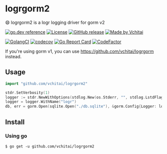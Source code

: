 # logrgorm2

:smile: logrgorm2 is a logr logging driver for gorm v2

[![go.dev reference](https://img.shields.io/badge/go.dev-reference-007d9c?logo=go&logoColor=white)](https://pkg.go.dev/github.com/vchitai/logrgorm2)
[![License](https://img.shields.io/badge/license-MIT-%2397ca00.svg)](https://github.com/vchitai/logrgorm2/blob/master/LICENSE)
[![GitHub release](https://img.shields.io/github/release/vchitai/logrgorm2.svg)](https://github.com/vchitai/logrgorm2/releases)
[![Made by Vchitai](https://img.shields.io/badge/made%20by-Vchitai-blue.svg?style=flat)](https://vchitai.github.io/)

[![GolangCI](https://golangci.com/badges/github.com/vchitai/logrgorm2.svg)](https://golangci.com/r/github.com/vchitai/logrgorm2)
[![codecov](https://codecov.io/gh/vchitai/logrgorm2/branch/main/graph/badge.svg?token=6QWOopYRPD)](https://codecov.io/gh/vchitai/logrgorm2)
[![Go Report Card](https://goreportcard.com/badge/github.com/vchitai/logrgorm2)](https://goreportcard.com/report/github.com/vchitai/logrgorm2)
[![CodeFactor](https://www.codefactor.io/repository/github/vchitai/logrgorm2/badge)](https://www.codefactor.io/repository/github/vchitai/logrgorm2)

If you're using gorm v1, you can use https://github.com/vchitai/logrgorm instead.

## Usage

```go
import "github.com/vchitai/logrgorm2"

stdr.SetVerbosity(1)
logger := stdr.NewWithOptions(stdlog.New(os.Stderr, "", stdlog.LstdFlags), stdr.Options{LogCaller: stdr.All})
logger = logger.WithName("logr")
db, err = gorm.Open(sqlite.Open("./db.sqlite"), &gorm.Config{Logger: logger})
```

## Install

### Using go

```console
$ go get -u github.com/vchitai/logrgorm2
```

[comment]: <> (## Stargazers over time)

[comment]: <> ([![Stargazers over time]&#40;https://starchart.cc/vchitai/logrgorm2.svg&#41;]&#40;https://starchart.cc/vchitai/logrgorm2&#41;)
